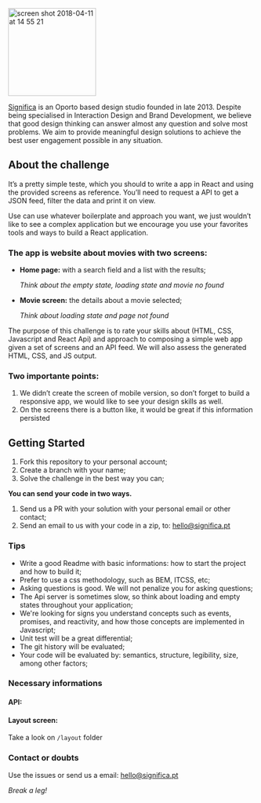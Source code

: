 <img width="179" alt="screen shot 2018-04-11 at 14 55 21" src="https://user-images.githubusercontent.com/4838076/38634265-6545f090-3d98-11e8-8869-c5e477648fdf.png">

[Significa](https://significa.pt/) is an Oporto based design studio founded in late 2013. Despite being specialised in Interaction Design and Brand Development, we believe that good design thinking can answer almost any question and solve most problems. We aim to provide meaningful design solutions to achieve the best user engagement possible in any situation.

## About the challenge

It’s a pretty simple teste, which you should to write a app in React and using the provided screens as reference. You’ll need to request a API to get a JSON feed, filter the data and print it on view.

Use can use whatever boilerplate and approach you want, we just wouldn’t like to see a complex application but we encourage you use your favorites tools and ways to build a React application.

### The app is website about movies with two screens:

* **Home page:** with a search field and a list with the results;

  _Think about the empty state, loading state and movie no found_

* **Movie screen:** the details about a movie selected;

  _Think about loading state and page not found_

The purpose of this challenge is to rate your skills about (HTML, CSS, Javascript and React Api) and approach to composing a simple web app given a set of screens and an API feed. We will also assess the generated HTML, CSS, and JS output.

### Two importante points:

1.  We didn’t create the screen of mobile version, so don’t forget to build a responsive app, we would like to see your design skills as well.
2.  On the screens there is a button like, it would be great if this information persisted

## Getting Started

1.  Fork this repository to your personal account;
2.  Create a branch with your name;
3.  Solve the challenge in the best way you can;

**You can send your code in two ways.**

1.  Send us a PR with your solution with your personal email or other contact;
2.  Send an email to us with your code in a zip, to: hello@significa.pt

### Tips

* Write a good Readme with basic informations: how to start the project and how to build it;
* Prefer to use a css methodology, such as BEM, ITCSS, etc;
* Asking questions is good. We will not penalize you for asking questions;
* The Api server is sometimes slow, so think about loading and empty states throughout your application;
* We're looking for signs you understand concepts such as events, promises, and reactivity, and how those concepts are implemented in Javascript;
* Unit test will be a great differential;
* The git history will be evaluated;
* Your code will be evaluated by: semantics, structure, legibility, size, among other factors;

### Necessary informations

#### API:

#### Layout screen:

Take a look on `/layout` folder

### Contact or doubts

Use the issues or send us a email: hello@significa.pt

_Break a leg!_
